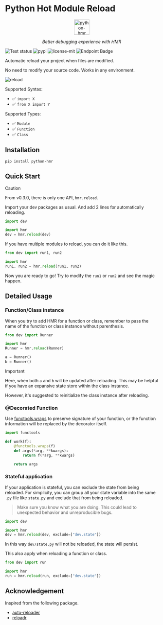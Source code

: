 # Python Hot Module Reload

<p align="center">
    <picture align="center">
    <img src="https://raw.githubusercontent.com/Mr-Milk/python-hmr/main/assets/logo.svg" 
    alt="python-hmr logo" height="50"/>
    </picture>
</p>
<p align="center">
  <i>Better debugging experience with HMR</i>
</p>

![Test status](https://img.shields.io/github/actions/workflow/status/Mr-Milk/python-hmr/test.yaml?label=Test&logo=github&style=flat-square)
![pypi](https://img.shields.io/pypi/v/python-hmr?logoColor=white&style=flat-square)
![license-mit](https://img.shields.io/github/license/Mr-Milk/python-hmr?color=blue&style=flat-square)
![Endpoint Badge](https://img.shields.io/endpoint?url=https://raw.githubusercontent.com/Mr-Milk/python-hmr/main/assets/badge/logo.json&style=social)


Automatic reload your project when files are modified.

No need to modify your source code. Works in any environment.

![reload](https://github.com/Mr-Milk/python-hmr/blob/main/assets/showcase/reload_demo.gif?raw=true)

Supported Syntax:

- ✅ ```import X```
- ✅ ```from X import Y```

Supported Types:

- ✅ `Module`
- ✅ `Function`
- ✅ `Class`

## Installation

```shell
pip install python-hmr
```

## Quick Start

> [!CAUTION]
> From v0.3.0, there is only one API, `hmr.reload`.

Import your dev packages as usual. And add 2 lines 
for automatically reloading.

```python
import dev

import hmr
dev = hmr.reload(dev)
```

If you have multiple modules to reload, you can do it like this.

```python
from dev import run1, run2

import hmr
run1, run2 = hmr.reload(run1, run2)
```

Now you are ready to go! Try to modify the `run1` or `run2`
and see the magic happen.


## Detailed Usage


### Function/Class instance

When you try to add HMR for a function or class, remember to
pass the name of the function or class instance without parenthesis.

```python
from dev import Runner

import hmr
Runner = hmr.reload(Runner)

a = Runner()
b = Runner()
```

> [!IMPORTANT]
> Here, when both `a` and `b` will be updated after reloading. This may be helpful
> if you have an expansive state store within the class instance.
>
> However, it's suggested to reinitialize the class instance after reloading.


### @Decorated Function

Use [functools.wraps](https://docs.python.org/3/library/functools.html#functools.wraps) to preserve 
signature of your function, or the function information will be replaced by the decorator itself.

```python
import functools

def work(f):
    @functools.wraps(f)
    def args(*arg, **kwargs):
        return f(*arg, **kwargs)

    return args
```

### Stateful application

If your application is stateful, you can exclude the state from being reloaded.
For simplicity, you can group all your state variable into the same `.py` file like `state.py` 
and exclude that from being reloaded.

> Make sure you know what you are doing. 
> This could lead to unexpected behavior and unreproducible bugs.

```python
import dev

import hmr
dev = hmr.reload(dev, exclude=["dev.state"])
```

In this way `dev/state.py` will not be reloaded, the state will persist.

This also apply when reloading a function or class.

```python
from dev import run

import hmr
run = hmr.reload(run, exclude=["dev.state"])
```


## Acknowledgement

Inspired from the following package.

- [auto-reloader](https://github.com/moisutsu/auto-reloader)
- [reloadr](https://github.com/hoh/reloadr)
